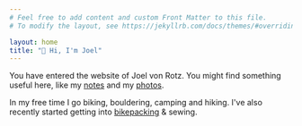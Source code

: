 ```yaml
---
# Feel free to add content and custom Front Matter to this file.
# To modify the layout, see https://jekyllrb.com/docs/themes/#overriding-theme-defaults

layout: home
title: "👋 Hi, I'm Joel"
---
```


You have entered the website of Joel von Rotz. You might find something useful here, like my [notes](/notes) and my [photos](/photos).

In my free time I go biking, bouldering, camping and hiking. I've also recently started getting into [bikepacking](https://bikepacking.com/bikepacking-101/) & sewing.
